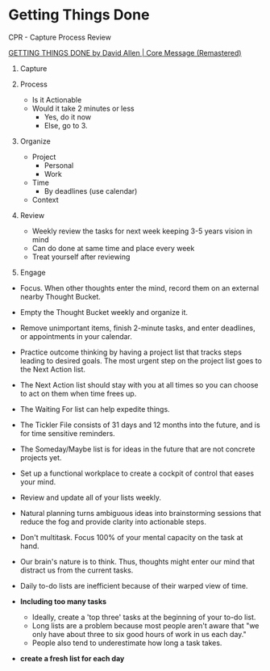 # Getting Things Done

CPR - Capture Process Review

[GETTING THINGS DONE by David Allen | Core Message (Remastered)](https://youtu.be/4aD8WG49PY4)

1. Capture
2. Process

   - Is it Actionable
   - Would it take 2 minutes or less
       - Yes, do it now
       - Else, go to 3.

3. Organize

   - Project
       - Personal
       - Work
   - Time
       - By deadlines (use calendar)
   - Context

4. Review

   - Weekly review the tasks for next week keeping 3-5 years vision in mind
   - Can do done at same time and place every week
   - Treat yourself after reviewing

5. Engage

- Focus. When other thoughts enter the mind, record them on an external nearby Thought Bucket.
- Empty the Thought Bucket weekly and organize it.
- Remove unimportant items, finish 2-minute tasks, and enter deadlines, or appointments in your calendar.
- Practice outcome thinking by having a project list that tracks steps leading to desired goals. The most urgent step on the project list goes to the Next Action list.
- The Next Action list should stay with you at all times so you can choose to act on them when time frees up.
- The Waiting For list can help expedite things.
- The Tickler File consists of 31 days and 12 months into the future, and is for time sensitive reminders.
- The Someday/Maybe list is for ideas in the future that are not concrete projects yet.
- Set up a functional workplace to create a cockpit of control that eases your mind.
- Review and update all of your lists weekly.
- Natural planning turns ambiguous ideas into brainstorming sessions that reduce the fog and provide clarity into actionable steps.
- Don't multitask. Focus 100% of your mental capacity on the task at hand.
- Our brain's nature is to think. Thus, thoughts might enter our mind that distract us from the current tasks.
- Daily to-do lists are inefficient because of their warped view of time.

- **Including too many tasks**
    - Ideally, create a 'top three' tasks at the beginning of your to-do list.
    - Long lists are a problem because most people aren't aware that "we only have about three to six good hours of work in us each day."
    - People also tend to underestimate how long a task takes.
- **create a fresh list for each day**
